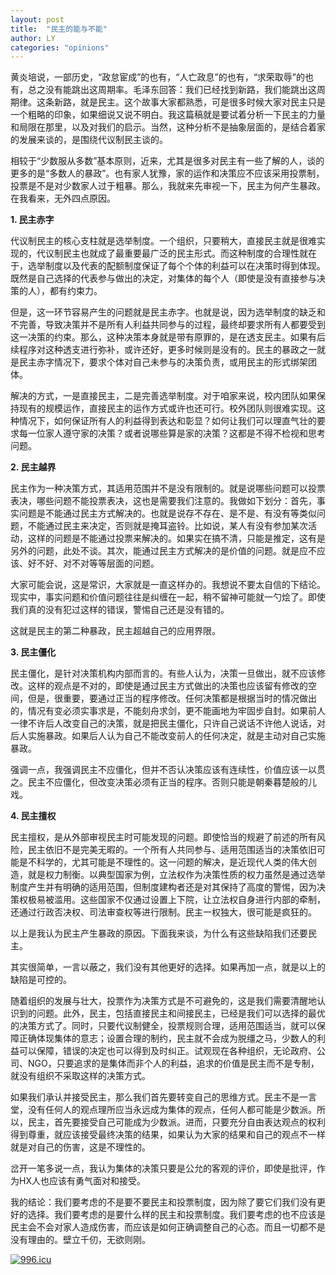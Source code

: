 ```yaml
---
layout: post
title:  "民主的能与不能"
author: LY
categories: "opinions"
---
```


黄炎培说，一部历史，“政怠宦成”的也有，“人亡政息”的也有，“求荣取辱”的也有，总之没有能跳出这周期率。毛泽东回答：我们已经找到新路，我们能跳出这周期律。这条新路，就是民主。这个故事大家都熟悉，可是很多时候大家对民主只是一个粗略的印象，如果细说又说不明白。我这篇稿就是要试着分析一下民主的力量和局限在那里，以及对我们的启示。当然，这种分析不是抽象层面的，是结合着家的发展来谈的，是围绕代议制民主谈的。

相较于“少数服从多数”基本原则，近来，尤其是很多对民主有一些了解的人，谈的更多的是“多数人的暴政”。也有家人犹豫，家的运作和决策应不应该采用投票制，投票是不是对少数家人过于粗暴。那么，我就来先审视一下，民主为何产生暴政。在我看来，无外四点原因。

**1. 民主赤字**

代议制民主的核心支柱就是选举制度。一个组织，只要稍大，直接民主就是很难实现的，代议制民主也就成了最重要最广泛的民主形式。而这种制度的合理性就在于，选举制度以及代表的配额制度保证了每个个体的利益可以在决策时得到体现。既然是自己选择的代表参与做出的决定，对集体的每个人（即使是没有直接参与决策的人），都有约束力。

但是，这一环节容易产生的问题就是民主赤字。也就是说，因为选举制度的缺乏和不完善，导致决策并不是所有人利益共同参与的过程，最终却要求所有人都要受到这一决策的约束。那么，这种决策本身就是带有原罪的，是在透支民主。如果有后续程序对这种透支进行弥补，或许还好，更多时候则是没有的。民主的暴政之一就是民主赤字情况下，要求个体对自己未参与的决策负责，或用民主的形式绑架团体。

解决的方式，一是直接民主，二是完善选举制度。对于咱家来说，校内团队如果保持现有的规模运作，直接民主的运作方式或许也还可行。校外团队则很难实现。这种情况下，如何保证所有人的利益得到表达和彰显？如何让我们可以理直气壮的要求每一位家人遵守家的决策？或者说哪些算是家的决策？这都是不得不检视和思考问题。

**2. 民主越界**

民主作为一种决策方式，其适用范围并不是没有限制的。就是说哪些问题可以投票表决，哪些问题不能投票表决，这也是需要我们注意的。我做如下划分：首先，事实问题是不能通过民主方式解决的。也就是说存不存在、是不是、有没有等类似问题，不能通过民主来决定，否则就是掩耳盗铃。比如说，某人有没有参加某次活动，这样的问题是不能通过投票来解决的。如果实在搞不清，只能是推定，这有是另外的问题，此处不谈。其次，能通过民主方式解决的是价值的问题。就是应不应该、好不好、对不对等等层面的问题。

大家可能会说，这是常识，大家就是一直这样办的。我想说不要太自信的下结论。现实中，事实问题和价值问题往往是纠缠在一起，稍不留神可能就一勺烩了。即使我们真的没有犯过这样的错误，警惕自己还是没有错的。

这就是民主的第二种暴政，民主超越自己的应用界限。

**3. 民主僵化**

民主僵化，是针对决策机构内部而言的。有些人认为，决策一旦做出，就不应该修改。这样的观点是不对的，即使是通过民主方式做出的决策也应该留有修改的空间，但是，很重要，要通过正当的程序修改。任何决策都是根据当时的情况做出的，情况有变必须实事求是，不能刻舟求剑，更不能画地为牢固步自封。如果前人一律不许后人改变自己的决策，就是把民主僵化，只许自己说话不许他人说话，对后人实施暴政。如果后人认为自己不能改变前人的任何决定，就是主动对自己实施暴政。

强调一点，我强调民主不应僵化，但并不否认决策应该有连续性，价值应该一以贯之。民主不应僵化，但改变决策必须有正当的程序。否则只能是朝秦暮楚般的儿戏。

**4. 民主擅权**

民主擅权，是从外部审视民主时可能发现的问题。即使恰当的规避了前述的所有风险，民主依旧不是完美无暇的。一个所有人共同参与、适用范围适当的决策依旧可能是不科学的，尤其可能是不理性的。这一问题的解决，是近现代人类的伟大创造，就是权力制衡。以典型国家为例，立法权作为决策性质的权力虽然是通过选举制度产生并有明确的适用范围，但制度建构者还是对其保持了高度的警惕，因为决策权极易被滥用。这些国家不仅通过设置上下院，让立法权自身进行内部的牵制，还通过行政否决权、司法审查权等进行限制。民主一权独大，很可能是疯狂的。

以上是我认为民主产生暴政的原因。下面我来谈，为什么有这些缺陷我们还要民主。

其实很简单，一言以蔽之，我们没有其他更好的选择。如果再加一点，就是以上的缺陷是可控的。

随着组织的发展与壮大，投票作为决策方式是不可避免的，这是我们需要清醒地认识到的问题。此外，民主，包括直接民主和间接民主，已经是我们可以选择的最优的决策方式了。同时，只要代议制健全，投票规则合理，适用范围适当，就可以保障正确体现集体的意志；设置合理的制约，民主就不会成为脱缰之马，少数人的利益可以保障，错误的决定也可以得到及时纠正。试观现在各种组织，无论政府、公司、NGO，只要追求的是集体而非个人的利益，追求的价值是民主而不是专制，就没有组织不采取这样的决策方式。

如果我们承认并接受民主，那么我们首先要转变自己的思维方式。民主不是一言堂，没有任何人的观点理所应当永远成为集体的观点，任何人都可能是少数派。所以，民主，首先要接受自己可能成为少数派。进而，只要充分自由表达观点的权利得到尊重，就应该接受最终决策的结果，如果认为大家的结果和自己的观点不一样就是对自己的伤害，这是不理性的。

岔开一笔多说一点，我认为集体的决策只要是公允的客观的评价，即使是批评，作为HX人也应该有勇气面对和接受。

我的结论：我们要考虑的不是要不要民主和投票制度，因为除了要它们我们没有更好的选择。我们要考虑的是要什么样的民主和投票制度。我们要考虑的也不应该是民主会不会对家人造成伤害，而应该是如何正确调整自己的心态。而且一切都不是没有理由的。壁立千仞，无欲则刚。

[![996.icu](https://img.shields.io/badge/link-996.icu-red.svg)](https://996.icu)